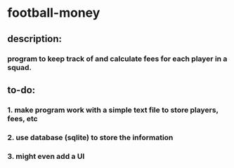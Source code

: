 # football-money
## description:
### program to keep track of and calculate fees for each player in a squad.

## to-do:
### 1. make program work with a simple text file to store players, fees, etc
### 2. use database (sqlite) to store the information
### 3. might even add a UI
